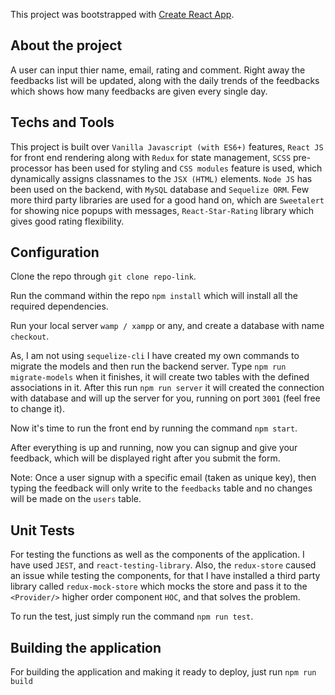 This project was bootstrapped with [Create React App](https://github.com/facebook/create-react-app).

## About the project

A user can input thier name, email, rating and comment. Right away the feedbacks list will be updated, along with the daily trends of the feedbacks which shows how many feedbacks are given every single day.

## Techs and Tools

This project is built over `Vanilla Javascript (with ES6+)` features, `React JS` for front end rendering along with `Redux` for state management, `SCSS` pre-processor has been used for styling and `CSS modules` feature is used, which dynamically assigns classnames to the `JSX (HTML)` elements. `Node JS` has been used on the backend, with `MySQL` database and `Sequelize ORM`. Few more third party libraries are used for a good hand on, which are `Sweetalert` for showing nice popups with messages, `React-Star-Rating` library which gives good rating flexibility. 

## Configuration

Clone the repo through `git clone repo-link`.</br>

Run the command within the repo `npm install` which will install all the required dependencies.</br>

Run your local server `wamp / xampp` or any, and create a database with name `checkout`.</br>

As, I am not using `sequelize-cli` I have created my own commands to migrate the models and then run the backend server. Type `npm run migrate-models` when it finishes, it will create two tables with the defined associations in it. After this run `npm run server` it will created the connection with database and will up the server for you, running on port `3001` (feel free to change it).</br>

Now it's time to run the front end by running the command `npm start`.</br>

After everything is up and running, now you can signup and give your feedback, which will be displayed right after you submit the form. </br>

Note: Once a user signup with a specific email (taken as unique key), then typing the feedback will only write to the `feedbacks` table and no changes will be made on the `users` table.</br>

## Unit Tests

For testing the functions as well as the components of the application. I have used `JEST`, and `react-testing-library`. Also, the `redux-store` caused an issue while testing the components, for that I have installed a third party library called `redux-mock-store` which mocks the store and pass it to the `<Provider/>` higher order component `HOC`, and that solves the problem.

To run the test, just simply run the command `npm run test`. 


## Building the application

For building the application and making it ready to  deploy, just run `npm run build`
